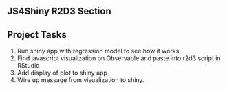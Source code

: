 ## JS4Shiny R2D3 Section


## Project Tasks

1. Run shiny app with regression model to see how it works
2. Find javascript visualization on Observable and paste into r2d3 script in RStudio
3. Add display of plot to shiny app 
4. Wire up message from visualization to shiny. 
